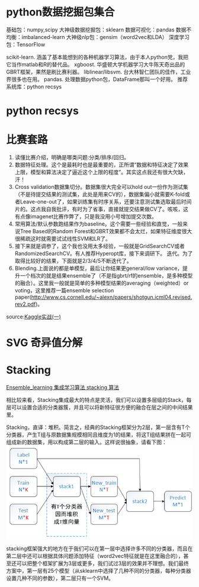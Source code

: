 # python数据挖掘包集合
基础包：numpy,scipy
大神级数据挖掘包：sklearn
数据可视化：pandas
数据不均衡：imbalanced-learn
大神级nlp包：gensim（word2vec和LDA）
深度学习包：TensorFlow

scikit-learn. 涵盖了基本能想到的各种机器学习算法，由于本人python党，我把它当作matlab和R的替代品。
xgboost. 华盛顿大学机器学习大牛陈天奇出品的GBRT框架，果然是刷比赛利器。
liblinear/libsvm. 台大林智仁团队的佳作，工业界很多也在用。
pandas. 处理数据python包，DataFrame那叫一个好用。
推荐系统库：python recsys

# python recsys

# 比赛套路
1. 读懂比赛介绍，明确是哪类问题:分类/排序/回归。
2. 数据特征处理。这个是最耗时也是最重要的，正所谓“数据和特征决定了效果上限，模型和算法决定了逼近这个上限的程度”。其实这点我还有很大欠缺，汗！
3. Cross validation数据集切分。数据集很大完全可以hold out一份作为测试集（不是待提交结果的测试集，此处是用来CV的），数据集偏小就需要K-fold或者Leave-one-out了，如果训练集有时序关系，还要注意测试集选取最后时间片的。这点我自我批评，有时为了省事，直接就提交结果做CV了。咳咳，这有点像imagenet比赛作弊了，只是我没用小号增加提交次数。
4. 常用算法/默认参数跑结果作为baseline。这个需要一些经验和直觉，一般来说Tree Based的Random Forest和GBRT效果都不会太烂，如果特征维度很大很稀疏这时就需要试试线性SVM和LR了。
5. 接下来就是调参了，这个我也没用太多经验，一般就是GridSearchCV或者RandomizedSearchCV。有人推荐Hyperopt库，接下来调研下。
迭代。为了取得比较好的结果，下面就是2/3/4/5不断迭代了。
6. Blending.上面说的都是单模型，最后让你结果更general/low variance，提升一个档次的就是结果ensemble了（不是指gbrt/rf的ensemble，是多种模型的融合）。这里我一般就是简单的多种模型结果的averaging（weighted）or voting，这里推荐一篇ensemble selection paper(http://www.cs.cornell.edu/~alexn/papers/shotgun.icml04.revised.rev2.pdf)。

source:[Kaggle实战(一)](http://nanjunxiao.github.io/2015/07/30/Kaggle%E5%AE%9E%E6%88%98%E4%B8%80/)

# SVG 奇异值分解



# Stacking

[Ensemble_learning 集成学习算法 stacking 算法](http://www.cnblogs.com/zhizhan/p/5051881.html)

相比较来看，Stacking集成最大的特点是灵活，我们可以设置多层级的Stack，每层可以设置合适的分类器簇，并且可以将新特征很方便的融合在层之间的中间结果里。

Stacking，直译：堆积。简言之，经典的Stacking框架分为2层，第一层含有T个分类器，产生T组与原数据集规模相同且维度为1的结果，将这T组结果拼在一起可组成新的数据集，用以构成第二层的输入。这样说很抽象，请看下图：
![](./~img/19.png)


stacking框架强大的地方在于我们可以在第一层中选择许多不同的分类器，而且在第二层中还可以根据具体问题添加特征（word2vec特征就是在这里融合的），甚至还可以把整个框架扩展为3层或更多，我们试过3层的效果并不理想。我们最终方案中，第一层有25个模型（从sklearn中选择了几种不同的分类器，每种分类器设置几种不同的参数），第二层只有一个SVM。